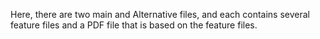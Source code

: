 Here, there are two main and Alternative files, and each contains several feature files and a PDF file that is based on the feature files.
